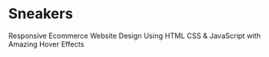 # Sneakers
Responsive Ecommerce Website Design Using HTML CSS &amp; JavaScript with Amazing Hover Effects

